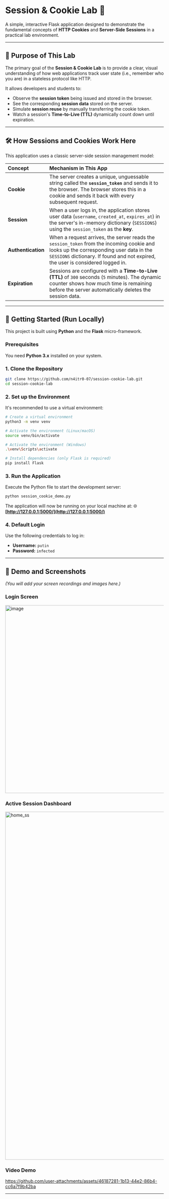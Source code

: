 # Session & Cookie Lab 🍪

A simple, interactive Flask application designed to demonstrate the fundamental concepts of **HTTP Cookies** and **Server-Side Sessions** in a practical lab environment.

---

## 🎯 Purpose of This Lab

The primary goal of the **Session & Cookie Lab** is to provide a clear, visual understanding of how web applications track user state (i.e., remember who you are) in a stateless protocol like HTTP.

It allows developers and students to:
* Observe the **session token** being issued and stored in the browser.
* See the corresponding **session data** stored on the server.
* Simulate **session reuse** by manually transferring the cookie token.
* Watch a session's **Time-to-Live (TTL)** dynamically count down until expiration.

---

## 🛠️ How Sessions and Cookies Work Here

This application uses a classic server-side session management model:

| Concept | Mechanism in This App |
| :--- | :--- |
| **Cookie** | The server creates a unique, unguessable string called the **`session_token`** and sends it to the browser. The browser stores this in a cookie and sends it back with every subsequent request. |
| **Session** | When a user logs in, the application stores user data (`username`, `created_at`, `expires_at`) in the server's in-memory dictionary (`SESSIONS`) using the `session_token` as the **key**. |
| **Authentication** | When a request arrives, the server reads the `session_token` from the incoming cookie and looks up the corresponding user data in the `SESSIONS` dictionary. If found and not expired, the user is considered logged in. |
| **Expiration** | Sessions are configured with a **Time-to-Live (TTL)** of `300` seconds (`5` minutes). The dynamic counter shows how much time is remaining before the server automatically deletes the session data. |

---

## 🚀 Getting Started (Run Locally)

This project is built using **Python** and the **Flask** micro-framework.

### Prerequisites

You need **Python 3.x** installed on your system.

### 1. Clone the Repository

```bash
git clone https://github.com/n4itr0-07/session-cookie-lab.git
cd session-cookie-lab
```

### 2\. Set up the Environment

It's recommended to use a virtual environment:

```bash
# Create a virtual environment
python3 -m venv venv 

# Activate the environment (Linux/macOS)
source venv/bin/activate

# Activate the environment (Windows)
.\venv\Scripts\activate

# Install dependencies (only Flask is required)
pip install Flask
```

### 3\. Run the Application

Execute the Python file to start the development server:

```bash
python session_cookie_demo.py
```

The application will now be running on your local machine at:
🌐 **[http://127.0.0.1:5000/](http://127.0.0.1:5000/)**

### 4\. Default Login

Use the following credentials to log in:

  * **Username:** `putin`
  * **Password:** `infected`

-----

## 📸 Demo and Screenshots

*(You will add your screen recordings and images here.)*

### Login Screen

<img width="940" height="595" alt="image" src="https://github.com/user-attachments/assets/c803e00b-5ae0-4dc6-b287-0dd3c1adbfb1" />


### Active Session Dashboard

<img width="1920" height="1102" alt="home_ss" src="https://github.com/user-attachments/assets/463650cf-bcf9-4c71-9ee2-ced1b9326029" />


### Video Demo

https://github.com/user-attachments/assets/46187281-1b13-44e2-86b4-cc6a7f9b42ba


---
